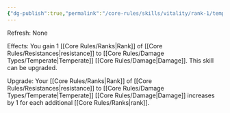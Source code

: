 ```yaml
---
{"dg-publish":true,"permalink":"/core-rules/skills/vitality/rank-1/temperate-resistance/"}
---
```


Refresh: None

Effects:
You gain 1 [[Core Rules/Ranks\|Rank]] of [[Core Rules/Resistances\|resistance]] to [[Core Rules/Damage Types/Temperate\|Temperate]] [[Core Rules/Damage\|Damage]].
This skill can be upgraded.

Upgrade:
Your [[Core Rules/Ranks\|Rank]] of [[Core Rules/Resistances\|resistance]] to [[Core Rules/Damage Types/Temperate\|Temperate]] [[Core Rules/Damage\|Damage]] increases by 1 for each additional [[Core Rules/Ranks\|rank]].
